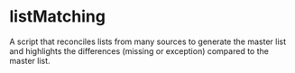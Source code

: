 # listMatching
A script that reconciles lists from many sources to generate the master list and highlights the differences (missing or exception) compared to the master list. 
